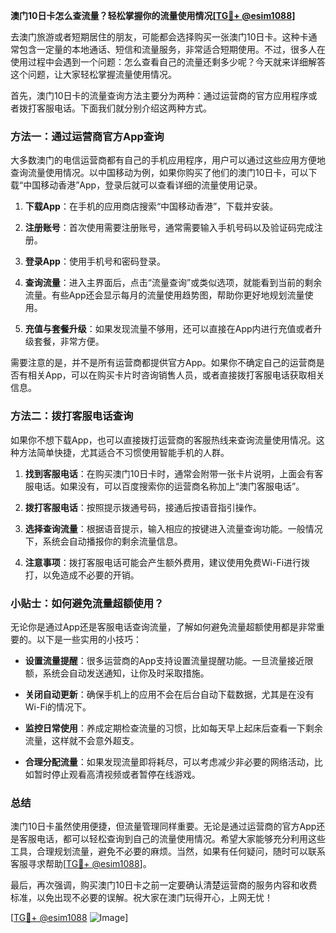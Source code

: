 **澳门10日卡怎么查流量？轻松掌握你的流量使用情况[[TG💪+ @esim1088](https://t.me/s/esim1088)]**

去澳门旅游或者短期居住的朋友，可能都会选择购买一张澳门10日卡。这种卡通常包含一定量的本地通话、短信和流量服务，非常适合短期使用。不过，很多人在使用过程中会遇到一个问题：怎么查看自己的流量还剩多少呢？今天就来详细解答这个问题，让大家轻松掌握流量使用情况。

首先，澳门10日卡的流量查询方法主要分为两种：通过运营商的官方应用程序或者拨打客服电话。下面我们就分别介绍这两种方式。

### 方法一：通过运营商官方App查询

大多数澳门的电信运营商都有自己的手机应用程序，用户可以通过这些应用方便地查询流量使用情况。以中国移动为例，如果你购买了他们的澳门10日卡，可以下载“中国移动香港”App，登录后就可以查看详细的流量使用记录。

1. **下载App**：在手机的应用商店搜索“中国移动香港”，下载并安装。
   
2. **注册账号**：首次使用需要注册账号，通常需要输入手机号码以及验证码完成注册。

3. **登录App**：使用手机号和密码登录。

4. **查询流量**：进入主界面后，点击“流量查询”或类似选项，就能看到当前的剩余流量。有些App还会显示每月的流量使用趋势图，帮助你更好地规划流量使用。

5. **充值与套餐升级**：如果发现流量不够用，还可以直接在App内进行充值或者升级套餐，非常方便。

需要注意的是，并不是所有运营商都提供官方App。如果你不确定自己的运营商是否有相关App，可以在购买卡片时咨询销售人员，或者直接拨打客服电话获取相关信息。

### 方法二：拨打客服电话查询

如果你不想下载App，也可以直接拨打运营商的客服热线来查询流量使用情况。这种方法简单快捷，尤其适合不习惯使用智能手机的人群。

1. **找到客服电话**：在购买澳门10日卡时，通常会附带一张卡片说明，上面会有客服电话。如果没有，可以百度搜索你的运营商名称加上“澳门客服电话”。

2. **拨打客服电话**：按照提示拨通号码，接通后按语音指引操作。

3. **选择查询流量**：根据语音提示，输入相应的按键进入流量查询功能。一般情况下，系统会自动播报你的剩余流量信息。

4. **注意事项**：拨打客服电话可能会产生额外费用，建议使用免费Wi-Fi进行拨打，以免造成不必要的开销。

### 小贴士：如何避免流量超额使用？

无论你是通过App还是客服电话查询流量，了解如何避免流量超额使用都是非常重要的。以下是一些实用的小技巧：

- **设置流量提醒**：很多运营商的App支持设置流量提醒功能。一旦流量接近限额，系统会自动发送通知，让你及时采取措施。
  
- **关闭自动更新**：确保手机上的应用不会在后台自动下载数据，尤其是在没有Wi-Fi的情况下。

- **监控日常使用**：养成定期检查流量的习惯，比如每天早上起床后查看一下剩余流量，这样就不会意外超支。

- **合理分配流量**：如果发现流量即将耗尽，可以考虑减少非必要的网络活动，比如暂时停止观看高清视频或者暂停在线游戏。

### 总结

澳门10日卡虽然使用便捷，但流量管理同样重要。无论是通过运营商的官方App还是客服电话，都可以轻松查询到自己的流量使用情况。希望大家能够充分利用这些工具，合理规划流量，避免不必要的麻烦。当然，如果有任何疑问，随时可以联系客服寻求帮助[[TG💪+ @esim1088](https://t.me/s/esim1088)]。

最后，再次强调，购买澳门10日卡之前一定要确认清楚运营商的服务内容和收费标准，以免出现不必要的误解。祝大家在澳门玩得开心，上网无忧！

[[TG💪+ @esim1088](https://t.me/s/esim1088) ![Image](https://i.postimg.cc/4NQfJmqS/Snipaste-2025-05-13-00-14-12.png)]